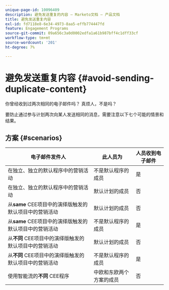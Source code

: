 ```yaml
---
unique-page-id: 10096409
description: 避免发送重复的内容 — Marketo文档 — 产品文档
title: 避免发送重复内容
exl-id: fd7118e8-6e34-4973-8aa5-effb774447fd
feature: Engagement Programs
source-git-commit: 09a656c3a0d0002edfa1a61b987bff4c1dff33cf
workflow-type: tm+mt
source-wordcount: '201'
ht-degree: 7%

---
```


# 避免发送重复内容 {#avoid-sending-duplicate-content}

你曾经收到过两次相同的电子邮件吗？ 真烦人，不是吗？

要防止通过参与计划两次向某人发送相同的消息，需要注意以下七个可能的情景和结果。

## 方案 {#scenarios}

| 电子邮件发件人 | 此人员为 | 人员收到电子邮件 |
|---|---|---|
| 在独立、独立的默认程序中的营销活动 | 不是默认程序的成员 | 是 |
| 在独立、独立的默认程序中的营销活动 | 默认计划的成员 | 否 |
| 从&#x200B;**same** CEE项目中的演绎版触发的默认项目中的营销活动 | 默认计划的成员 | 否 |
| 从&#x200B;**same** CEE项目中的演绎版触发的默认项目中的营销活动 | 不是默认程序的成员 | 是 |
| 从&#x200B;**不同** CEE项目中的演绎版触发的默认项目中的营销活动 | 默认计划的成员 | 否 |
| 从&#x200B;**不同** CEE项目中的演绎版触发的默认项目中的营销活动 | 不是默认程序的成员 | 是 |
| 使用智能流的&#x200B;**不同** CEE程序 | 中欧和东欧两个方案的成员 | 否 |
